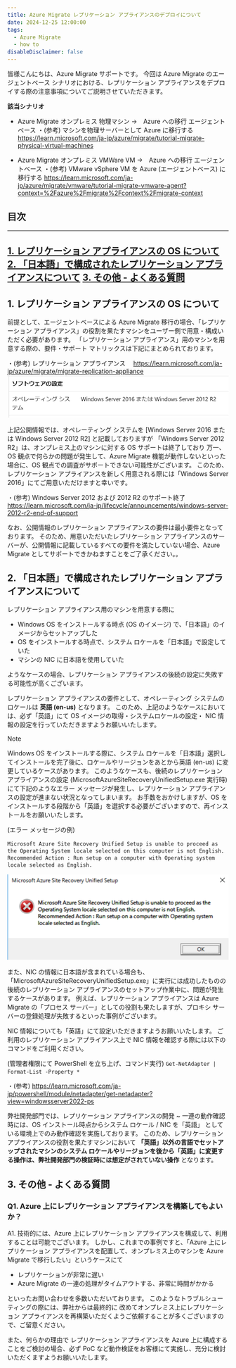 ```yaml
---
title: Azure Migrate レプリケーション アプライアンスのデプロイについて
date: 2024-12-25 12:00:00
tags:
  - Azure Migrate
  - how to
disableDisclaimer: false
---
```


<!-- more -->
皆様こんにちは、Azure Migrate サポートです。
今回は Azure Migrate のエージェントベース シナリオにおける、レプリケーション アプライアンスをデプロイする際の注意事項についてご説明させていただきます。

**該当シナリオ**
- Azure Migrate オンプレミス 物理マシン →　Azure への移行 エージェントベース
・(参考) マシンを物理サーバーとして Azure に移行する
　https://learn.microsoft.com/ja-jp/azure/migrate/tutorial-migrate-physical-virtual-machines

- Azure Migrate オンプレミス VMWare VM →　Azure への移行 エージェントベース
・(参考) VMware vSphere VM を Azure (エージェントベース) に移行する
https://learn.microsoft.com/ja-jp/azure/migrate/vmware/tutorial-migrate-vmware-agent?context=%2Fazure%2Fmigrate%2Fcontext%2Fmigrate-context


## 目次
-----------------------------------------------------------
[1. レプリケーション アプライアンスの OS について](#1)
[2. 「日本語」で構成されたレプリケーション アプライアンスについて](#2)
[3. その他 - よくある質問](#3)
-----------------------------------------------------------

## <a id="1"></a> 1. レプリケーション アプライアンスの OS について
前提として、エージェントベースによる Azure Migrate 移行の場合、「レプリケーション アプライアンス」の役割を果たすマシンをユーザー側で用意・構成いただく必要があります。
「レプリケーション アプライアンス」用のマシンを用意する際の、要件・サポート マトリックスは下記にまとめられております。

・(参考) レプリケーション アプライアンス
　https://learn.microsoft.com/ja-jp/azure/migrate/migrate-replication-appliance
![](./ReplicationApplianceRegister/01.png)

上記公開情報では、オペレーティング システムを [Windows Server 2016 または Windows Server 2012 R2] と記載しておりますが
「Windows Server 2012 R2」は、オンプレミス上のマシンに対する OS サポートは終了しており
万一、OS 観点で何らかの問題が発生して、Azure Migrate 機能が動作しないといった場合に、OS 観点での調査がサポートできない可能性がございます。
このため、レプリケーション アプライアンスを新しく用意される際には「Windows Server 2016」にてご用意いただけますと幸いです。

・(参考) Windows Server 2012 および 2012 R2 のサポート終了
　https://learn.microsoft.com/ja-jp/lifecycle/announcements/windows-server-2012-r2-end-of-support


なお、公開情報のレプリケーション アプライアンスの要件は最小要件となっております。
そのため、用意いただいたレプリケーション アプライアンスのサーバーが、公開情報に記載しているすべての要件を満たしていない場合、Azure Migrate としてサポートできかねますことをご了承ください。。

## <a id="2"></a> 2. 「日本語」で構成されたレプリケーション アプライアンスについて
レプリケーション アプライアンス用のマシンを用意する際に
- Windows OS をインストールする時点 (OS のイメージ) で、「日本語」のイメージからセットアップした
- OS をインストールする時点で、システム ロケールを「日本語」で設定していた
- マシンの NIC に日本語を使用していた

ようなケースの場合、レプリケーション アプライアンスの後続の設定に失敗する可能性が高くございます。

レプリケーション アプライアンスの要件として、オペレーティング システムのロケールは **英語 (en-us)** となります。
このため、上記のようなケースにおいては、必ず「英語」にて OS イメージの取得・システムロケールの設定・ NIC 情報の設定を行っていただきますようお願いいたします。

> [!NOTE]
> Windows OS をインストールする際に、システム ロケールを「日本語」選択してインストールを完了後に、ロケールやリージョンをあとから英語 (en-us) に変更しているケースがあります。
> このようなケースも、後続のレプリケーション アプライアンスの設定 (MicrosoftAzureSiteRecoveryUnifiedSetup.exe 実行時) にて下記のようなエラー メッセージが発生し、レプリケーション アプライアンスの設定が進まない状況となってしまいます。
> お手数をおかけしますが、OS をインストールする段階から「英語」を選択する必要がございますので、再インストールをお願いいたします。

(エラー メッセージの例)
```
Microsoft Azure Site Recovery Unified Setup is unable to proceed as the Operating System locale selected on this computer is not English.
Recommended Action : Run setup on a computer with Operating system locale selected as English.
```
![](./ReplicationApplianceRegister/02.png)

また、NIC の情報に日本語が含まれている場合も、「MicrosoftAzureSiteRecoveryUnifiedSetup.exe」に実行には成功したものの
後続のレプリケーション アプライアンスのセットアップ作業中に、問題が発生するケースがあります。
例えば、レプリケーション アプライアンスは Azure Migrate の「プロセス サーバー」としての役割も果たしますが、プロキシ サーバーの登録処理が失敗するといった事例がございます。

NIC 情報についても「英語」にて設定いただきますようお願いいたします。
ご利用のレプリケーション アプライアンス上で NIC 情報を確認する際には以下のコマンドをご利用ください。

(管理者権限にて PowerShell を立ち上げ、コマンド実行)
`Get-NetAdapter | Format-List -Property *`

・(参考) 
https://learn.microsoft.com/ja-jp/powershell/module/netadapter/get-netadapter?view=windowsserver2022-ps


弊社開発部門では、レプリケーション アプライアンスの開発 ~ 一連の動作確認時には、OS インストール時点からシステム ロケール / NIC を「英語」 としている環境上でのみ動作確認を実施しております。
このため、レプリケーション アプライアンスの役割を果たすマシンにおいて **「英語」以外の言語でセットアップされたマシンのシステム ロケールやリージョンを後から「英語」に変更する操作は、弊社開発部門の検証時には想定がされていない操作** となります。


## <a id="3"></a> 3. その他 - よくある質問
### <a id="3-1"></a> Q1. Azure 上にレプリケーション アプライアンスを構築してもよいか？
A1. 技術的には、Azure 上にレプリケーション アプライアンスを構成して、利用することは可能でございます。
しかし、これまでの事例ですと、「Azure 上にレプリケーション アプライアンスを配置して、オンプレミス上のマシンを Azure Migrate で移行したい」というケースにて
- レプリケーションが非常に遅い
- Azure Migrate の一連の処理がタイムアウトする、非常に時間がかかる

といったお問い合わせを多数いただいております。
このようなトラブルシューティングの際には、弊社からは最終的に 改めてオンプレミス上にレプリケーション アプライアンスを再構築いただくようご依頼することが多くございますので、ご留意ください。

また、何らかの理由で レプリケーション アプライアンスを Azure 上に構成することをご検討の場合、必ず PoC など動作検証をお客様にて実施し、充分に検討いただくますようお願いいたします。
